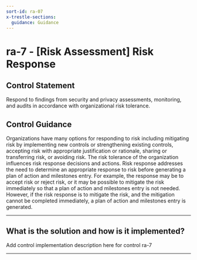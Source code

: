 ```yaml
---
sort-id: ra-07
x-trestle-sections:
  guidance: Guidance
---
```


# ra-7 - \[Risk Assessment\] Risk Response

## Control Statement

Respond to findings from security and privacy assessments, monitoring, and audits in accordance with organizational risk tolerance.

## Control Guidance

Organizations have many options for responding to risk including mitigating risk by implementing new controls or strengthening existing controls, accepting risk with appropriate justification or rationale, sharing or transferring risk, or avoiding risk. The risk tolerance of the organization influences risk response decisions and actions. Risk response addresses the need to determine an appropriate response to risk before generating a plan of action and milestones entry. For example, the response may be to accept risk or reject risk, or it may be possible to mitigate the risk immediately so that a plan of action and milestones entry is not needed. However, if the risk response is to mitigate the risk, and the mitigation cannot be completed immediately, a plan of action and milestones entry is generated.

______________________________________________________________________

## What is the solution and how is it implemented?

Add control implementation description here for control ra-7

______________________________________________________________________
